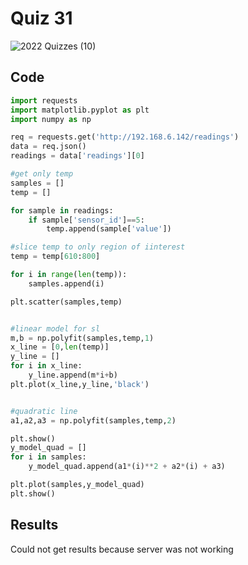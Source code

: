 # Quiz 31

![2022  Quizzes (10)](https://user-images.githubusercontent.com/112055062/211050260-6f12a6af-38f1-42c3-a994-72cb14450c74.jpg)

## Code
```.py
import requests
import matplotlib.pyplot as plt
import numpy as np

req = requests.get('http://192.168.6.142/readings')
data = req.json()
readings = data['readings'][0]

#get only temp
samples = []
temp = []

for sample in readings:
    if sample['sensor_id']==5:
        temp.append(sample['value'])

#slice temp to only region of iinterest
temp = temp[610:800]

for i in range(len(temp)):
    samples.append(i)

plt.scatter(samples,temp)


#linear model for sl
m,b = np.polyfit(samples,temp,1)
x_line = [0,len(temp)]
y_line = []
for i in x_line:
    y_line.append(m*i+b)
plt.plot(x_line,y_line,'black')


#quadratic line
a1,a2,a3 = np.polyfit(samples,temp,2)

plt.show()
y_model_quad = []
for i in samples:
    y_model_quad.append(a1*(i)**2 + a2*(i) + a3)

plt.plot(samples,y_model_quad)
plt.show()
```

## Results 
Could not get results because server was not working

